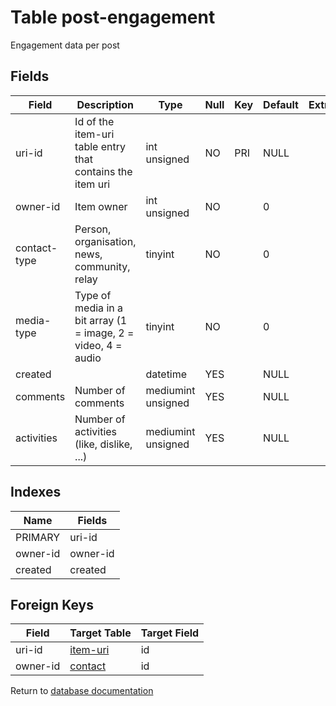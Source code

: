 Table post-engagement
===========

Engagement data per post

Fields
------

| Field        | Description                                                   | Type               | Null | Key | Default | Extra |
| ------------ | ------------------------------------------------------------- | ------------------ | ---- | --- | ------- | ----- |
| uri-id       | Id of the item-uri table entry that contains the item uri     | int unsigned       | NO   | PRI | NULL    |       |
| owner-id     | Item owner                                                    | int unsigned       | NO   |     | 0       |       |
| contact-type | Person, organisation, news, community, relay                  | tinyint            | NO   |     | 0       |       |
| media-type   | Type of media in a bit array (1 = image, 2 = video, 4 = audio | tinyint            | NO   |     | 0       |       |
| created      |                                                               | datetime           | YES  |     | NULL    |       |
| comments     | Number of comments                                            | mediumint unsigned | YES  |     | NULL    |       |
| activities   | Number of activities (like, dislike, ...)                     | mediumint unsigned | YES  |     | NULL    |       |

Indexes
------------

| Name     | Fields   |
| -------- | -------- |
| PRIMARY  | uri-id   |
| owner-id | owner-id |
| created  | created  |

Foreign Keys
------------

| Field | Target Table | Target Field |
|-------|--------------|--------------|
| uri-id | [item-uri](help/database/db_item-uri) | id |
| owner-id | [contact](help/database/db_contact) | id |

Return to [database documentation](help/database)
